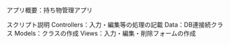 アプリ概要：持ち物管理アプリ

スクリプト説明
Controllers：入力・編集等の処理の記載
Data：DB連接続クラス
Models：クラスの作成
Views：入力・編集・削除フォームの作成


